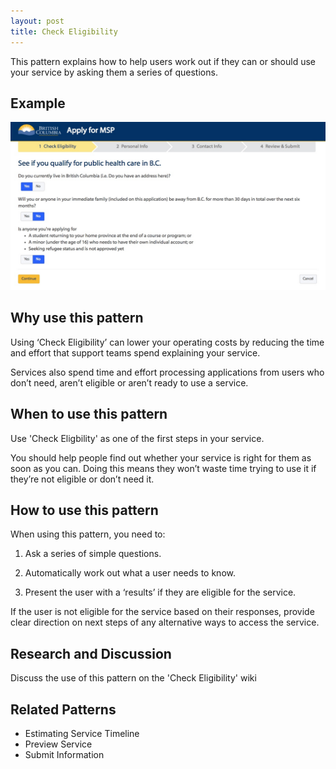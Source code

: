```yaml
---
layout: post
title: Check Eligibility
---
```

This pattern explains how to help users work out if they can or should use your service by asking them a series of questions.

## Example

![MSP Eligibility](/images/Check-eligbility.jpeg)

## Why use this pattern

Using ‘Check Eligibility’ can lower your operating costs by reducing the time and effort that support teams spend explaining your service.

Services also spend time and effort processing applications from users who don’t need, aren’t eligible or aren’t ready to use a service.

## When to use this pattern

Use 'Check Eligbility' as one of the first steps in your service.

You should help people find out whether your service is right for them as soon as you can. Doing this means they won’t waste time trying to use it if they’re not eligible or don’t need it.

## How to use this pattern

When using this pattern, you need to:

1. Ask a series of simple questions.

2. Automatically work out what a user needs to know.

3. Present the user with a ‘results’ if they are eligible for the service.

If the user is not eligible for the service based on their responses, provide clear direction on next steps of any alternative ways to access the service.

## Research and Discussion

Discuss the use of this pattern on the 'Check Eligibility' wiki

## Related Patterns

* Estimating Service Timeline
* Preview Service
* Submit Information

